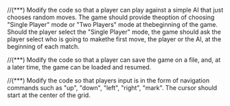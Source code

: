 //(***) Modify the code so that a player can play against a simple AI that just chooses random moves. The game should provide theoption of choosing "Single Player" mode or "Two Players" mode at thebeginning of the game. Should the player select the "Single Player" mode, the game should ask the player select who is going to makethe first move, the player or the  AI, at the beginning of each match.

//(***) Modify the code so that a player can save the game on a file, and, at a later time, the game can be loaded and resumed.

//(***) Modify the code so that players input is in the form of navigation commands such as "up", "down", "left", "right", "mark". The cursor should start at the center of the grid.